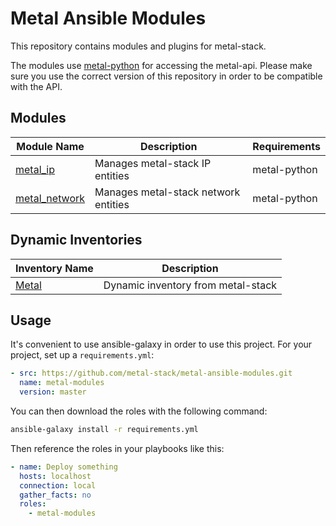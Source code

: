 # Metal Ansible Modules

This repository contains modules and plugins for metal-stack.

The modules use [metal-python](https://github.com/metal-stack/metal-python) for accessing the metal-api. Please make sure you use the correct version of this repository in order to be compatible with the API.

## Modules

| Module Name                               | Description                                                  | Requirements      |
| ----------------------------------------- | ------------------------------------------------------------ | ----------------- |
| [metal_ip](library/metal_ip.py)           | Manages metal-stack IP entities                              | metal-python      |
| [metal_network](library/metal_network.py) | Manages metal-stack network entities                         | metal-python      |

## Dynamic Inventories

| Inventory Name               | Description                                          |
| ---------------------------- | ---------------------------------------------------- |
| [Metal](inventory/metal)     | Dynamic inventory from metal-stack                   |

## Usage

It's convenient to use ansible-galaxy in order to use this project. For your project, set up a `requirements.yml`:

```yaml
- src: https://github.com/metal-stack/metal-ansible-modules.git
  name: metal-modules
  version: master 
```

You can then download the roles with the following command:

```bash
ansible-galaxy install -r requirements.yml
```

Then reference the roles in your playbooks like this:

```yaml
- name: Deploy something
  hosts: localhost
  connection: local
  gather_facts: no
  roles:
    - metal-modules
```
